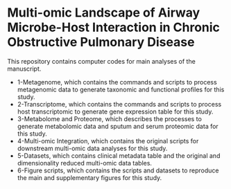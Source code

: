# Multi-omic Landscape of Airway Microbe-Host Interaction in Chronic Obstructive Pulmonary Disease

This repository contains computer codes for main analyses of the manuscript.

- 1-Metagenome, which contains the commands and scripts to process metagenomic data to generate taxonomic and functional profiles for this study. 
- 2-Transcriptome, which contains the commands and scripts to process host transcriptomic to generate gene expression table for this study.
- 3-Metabolome and Proteome, which describes the processes to generate metabolomic data and sputum and serum proteomic data for this study.
- 4-Multi-omic Integration, which contains the original scripts for downstream multi-omic data analyses for this study.
- 5-Datasets, which contains clinical metadata table and the original and dimensionality reduced multi-omic data tables.
- 6-Figure scripts, which contains the scripts and datasets to reproduce the main and supplementary figures for this study.
